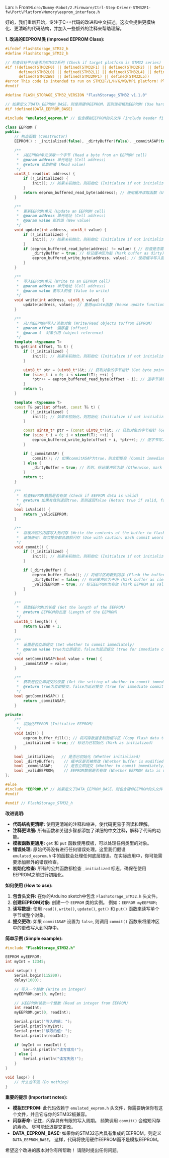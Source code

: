 Lan: `h` From`Micro/Dummy-Robot/2.Firmware/Ctrl-Step-Driver-STM32F1-fw\Port\Platform\Memory\eeprom_interface.h`

好的，我们重新开始，专注于C++代码的改进和中文描述。这次会提供更模块化、更清晰的代码结构，并加入一些额外的注释来帮助理解。

**1. 改进的EEPROM类 (Improved EEPROM Class):**

```cpp
#ifndef FlashStorage_STM32_h
#define FlashStorage_STM32_h

// 检查目标平台是否为STM32系列 (Check if target platform is STM32 series)
#if !(defined(STM32F0) || defined(STM32F1) || defined(STM32F2) || defined(STM32F3) || defined(STM32F4) || defined(STM32F7) || \
      defined(STM32L0) || defined(STM32L1) || defined(STM32L4) || defined(STM32H7) || defined(STM32G0) || defined(STM32G4) || \
      defined(STM32WB) || defined(STM32MP1) || defined(STM32L5))
#error This code is intended to run on STM32F/L/H/G/WB/MP1 platform! Please check your Tools->Board setting.
#endif

#define FLASH_STORAGE_STM32_VERSION "FlashStorage_STM32 v1.1.0"

// 如果定义了DATA_EEPROM_BASE，则使用硬件EEPROM，否则使用模拟EEPROM (Use hardware EEPROM if DATA_EEPROM_BASE is defined, otherwise use emulated EEPROM)
#if !defined(DATA_EEPROM_BASE)

#include "emulated_eeprom.h" // 包含模拟EEPROM的头文件 (Include header file for emulated EEPROM)

class EEPROM {
public:
    // 构造函数 (Constructor)
    EEPROM() : _initialized(false), _dirtyBuffer(false), _commitASAP(true), _validEEPROM(true) {}

    /**
     *  从EEPROM单元读取一个字节 (Read a byte from an EEPROM cell)
     *  @param address 单元地址 (Cell address)
     *  @return 读取的值 (Read value)
     */
    uint8_t read(int address) {
        if (!_initialized) {
            init(); // 如果未初始化，则初始化 (Initialize if not initialized)
        }
        return eeprom_buffered_read_byte(address); // 使用缓冲读取函数 (Use buffered read function)
    }

    /**
     *  更新EEPROM单元 (Update an EEPROM cell)
     *  @param address 单元地址 (Cell address)
     *  @param value 新的值 (New value)
     */
    void update(int address, uint8_t value) {
        if (!_initialized) {
            init(); // 如果未初始化，则初始化 (Initialize if not initialized)
        }
        if (eeprom_buffered_read_byte(address) != value) { // 检查是否需要更新 (Check if update is needed)
            _dirtyBuffer = true; // 标记缓冲区为脏 (Mark buffer as dirty)
            eeprom_buffered_write_byte(address, value); // 使用缓冲写入函数 (Use buffered write function)
        }
    }

    /**
     *  写入EEPROM单元 (Write to an EEPROM cell)
     *  @param address 单元地址 (Cell address)
     *  @param value 要写入的值 (Value to write)
     */
    void write(int address, uint8_t value) {
        update(address, value); // 重用update函数 (Reuse update function)
    }

    /**
     *  从/向EEPROM写入/读取对象 (Write/Read objects to/from EEPROM)
     *  @param offset  偏移量 (offset)
     *  @param t  对象引用 (object reference)
     */
    template <typename T>
    T& get(int offset, T& t) {
        if (!_initialized) {
            init(); // 如果未初始化，则初始化 (Initialize if not initialized)
        }

        uint8_t* ptr = (uint8_t*)&t; // 获取对象的字节指针 (Get byte pointer of the object)
        for (size_t i = 0; i < sizeof(T); ++i) {
            *ptr++ = eeprom_buffered_read_byte(offset + i); // 逐字节读取 (Read byte by byte)
        }
        return t;
    }

    template <typename T>
    const T& put(int offset, const T& t) {
        if (!_initialized) {
            init(); // 如果未初始化，则初始化 (Initialize if not initialized)
        }

        const uint8_t* ptr = (const uint8_t*)&t; // 获取对象的字节指针 (Get byte pointer of the object)
        for (size_t i = 0; i < sizeof(T); ++i) {
            eeprom_buffered_write_byte(offset + i, *ptr++); // 逐字节写入 (Write byte by byte)
        }

        if (_commitASAP) {
            commit(); // 如果commitASAP为true，则立即提交 (Commit immediately if commitASAP is true)
        } else {
            _dirtyBuffer = true; // 否则，标记缓冲区为脏 (Otherwise, mark buffer as dirty)
        }
        return t;
    }

    /**
     *  检查EEPROM数据是否有效 (Check if EEPROM data is valid)
     *  @return 如果有效则返回true，否则返回false (Return true if valid, false otherwise)
     */
    bool isValid() {
        return _validEEPROM;
    }

    /**
     *  将缓冲区的内容写入到闪存 (Write the contents of the buffer to flash)
     *  谨慎使用: 每次提交都会磨损闪存 (Use with caution: Each commit wears the flash)
     */
    void commit() {
        if (!_initialized) {
            init(); // 如果未初始化，则初始化 (Initialize if not initialized)
        }

        if (_dirtyBuffer) {
            eeprom_buffer_flush(); // 将缓冲区刷新到闪存 (Flush the buffer to flash)
            _dirtyBuffer = false; // 标记缓冲区为干净 (Mark buffer as clean)
            _validEEPROM = true; // 标记EEPROM为有效 (Mark EEPROM as valid)
        }
    }

    /**
     *  获取EEPROM的长度 (Get the length of the EEPROM)
     *  @return EEPROM的长度 (Length of the EEPROM)
     */
    uint16_t length() {
        return E2END + 1;
    }

    /**
     *  设置是否立即提交 (Set whether to commit immediately)
     *  @param value true为立即提交，false为延迟提交 (true for immediate commit, false for delayed commit)
     */
    void setCommitASAP(bool value = true) {
        _commitASAP = value;
    }

    /**
     *  获取是否立即提交的设置 (Get the setting of whether to commit immediately)
     *  @return true为立即提交，false为延迟提交 (true for immediate commit, false for delayed commit)
     */
    bool getCommitASAP() {
        return _commitASAP;
    }

private:
    /**
     *  初始化EEPROM (Initialize EEPROM)
     */
    void init() {
        eeprom_buffer_fill(); // 将闪存数据复制到缓冲区 (Copy flash data to buffer)
        _initialized = true; // 标记为已初始化 (Mark as initialized)
    }

    bool _initialized;   // 是否已初始化 (Whether initialized)
    bool _dirtyBuffer;    // 缓冲区是否被修改 (Whether buffer is modified)
    bool _commitASAP;     // 是否立即提交 (Whether to commit immediately)
    bool _validEEPROM;    // EEPROM数据是否有效 (Whether EEPROM data is valid)
};

#else
#include "EEPROM.h" // 如果定义了DATA_EEPROM_BASE，则包含硬件EEPROM的头文件 (Include header file for hardware EEPROM if DATA_EEPROM_BASE is defined)
#endif

#endif // FlashStorage_STM32_h
```

**改进说明:**

*   **代码结构更清晰:** 使用更清晰的注释和缩进，使代码更易于阅读和理解。
*   **注释更详细:**  所有函数和关键步骤都添加了详细的中文注释，解释了代码的功能。
*   **模板函数更通用:** `get` 和 `put` 函数使用模板，可以处理任何类型的对象。
*   **错误处理:** 原始代码没有进行任何错误处理。这里我们假设 `emulated_eeprom.h` 中的函数会处理任何底层错误。在实际应用中，你可能需要添加额外的错误检查。
*   **初始化检查:**  所有的公共函数都检查 `_initialized` 标志，确保在使用EEPROM之前进行初始化。

**如何使用 (How to use):**

1.  **包含头文件:** 在你的Arduino sketch中包含 `FlashStorage_STM32.h` 头文件。
2.  **创建EEPROM对象:**  创建一个 `EEPROM` 类的实例。 例如：`EEPROM myEEPROM;`
3.  **读写数据:** 使用 `read()`, `write()`, `update()`, `get()` 和 `put()` 函数来读写单个字节或整个对象。
4.  **提交更改:** 如果 `commitASAP` 设置为 `false`, 则调用 `commit()` 函数来将缓冲区中的更改写入到闪存中。

**简单示例 (Simple example):**

```cpp
#include "FlashStorage_STM32.h"

EEPROM myEEPROM;
int myInt = 12345;

void setup() {
    Serial.begin(115200);
    delay(1000);

    // 写入一个整数 (Write an integer)
    myEEPROM.put(0, myInt);

    // 从EEPROM读取一个整数 (Read an integer from EEPROM)
    int readInt;
    myEEPROM.get(0, readInt);

    Serial.print("写入的值: ");
    Serial.println(myInt);
    Serial.print("读取的值: ");
    Serial.println(readInt);

    if (myInt == readInt) {
        Serial.println("读写成功!");
    } else {
        Serial.println("读写失败!");
    }
}

void loop() {
    // 什么也不做 (Do nothing)
}
```

**重要的提示 (Important notes):**

*   **模拟EEPROM:** 此代码依赖于 `emulated_eeprom.h` 头文件，你需要确保你有这个文件，并且它与你的STM32板兼容。
*   **闪存寿命:**  记住，闪存具有有限的写入周期。 频繁调用 `commit()` 会缩短闪存的寿命。 尽可能延迟提交更改。
*   **DATA_EEPROM_BASE:** 如果你的STM32芯片具有集成的EEPROM，则定义 `DATA_EEPROM_BASE`。 这样，代码将使用硬件EEPROM而不是模拟EEPROM。

希望这个改进的版本对你有所帮助！ 请随时提出任何问题。
